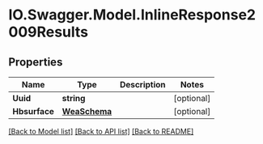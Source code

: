 # IO.Swagger.Model.InlineResponse2009Results
## Properties

Name | Type | Description | Notes
------------ | ------------- | ------------- | -------------
**Uuid** | **string** |  | [optional] 
**Hbsurface** | [**WeaSchema**](WeaSchema.md) |  | [optional] 

[[Back to Model list]](../README.md#documentation-for-models) [[Back to API list]](../README.md#documentation-for-api-endpoints) [[Back to README]](../README.md)

